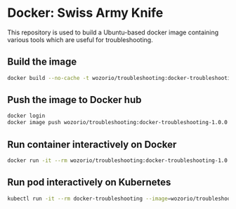 # Docker: Swiss Army Knife

This repository is used to build a Ubuntu-based docker image containing various tools which are useful for troubleshooting.

## Build the image

```bash
docker build --no-cache -t wozorio/troubleshooting:docker-troubleshooting-1.0.0 .
```

## Push the image to Docker hub

```bash
docker login
docker image push wozorio/troubleshooting:docker-troubleshooting-1.0.0
```

## Run container interactively on Docker

```bash
docker run -it --rm wozorio/troubleshooting:docker-troubleshooting-1.0.0 /bin/bash
```

## Run pod interactively on Kubernetes

```bash
kubectl run -it --rm docker-troubleshooting --image=wozorio/troubleshooting:docker-troubleshooting-1.0.0 -- /bin/bash
```

